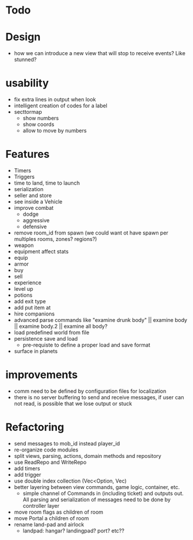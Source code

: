 # Todo

# Design

- how we can introduce a new view that will stop to receive events? Like stunned?

# usability

- fix extra lines in output when look
- intelligent creation of codes for a label
- secttormap
    - show numbers
    - show coords
    - allow to move by numbers

# Features

- Timers
- Triggers
- time to land, time to launch
- serialization 
- seller and store
- see inside a Vehicle
- improve combat 
  - dodge
  - aggressive
  - defensive
- remove room_id from spawn (we could want ot have spawn per multiples rooms, zones? regions?)
- weapon
- equipment affect stats 
- equip
- armor
- buy 
- sell
- experience
- level up
- potions
- add exit type
- add put item at
- hire companions
- advanced parse commands like "examine drunk body" || examine body || examine body.2 || examine all body?
- load predefined world from file
- persistence save and load
  - pre-requiste to define a proper load and save format
- surface in planets

# improvements

- comm need to be defined by configuration files for localization
- there is no server buffering to send and receive messages, if user can not read, is possible that we lose output or stuck

# Refactoring

- send messages to mob_id instead player_id
- re-organize code modules
- split views, parsing, actions, domain methods and repository
- use ReadRepo<T> and WriteRepo<T>
- add timers 
- add trigger
- use double index collection (Vec<Option<Secundaryid>, Vec<Component>)
- better layering between view commands, game logic, container, etc.
  - simple channel of Commands in (including ticket) and outputs out. All parsing and serialization of messages need to 
    be done by controller layer
- move room flags as children of room
- move Portal a children of room
- rename land-pad and airlock
  - landpad: hangar? landingpad? port? etc??

